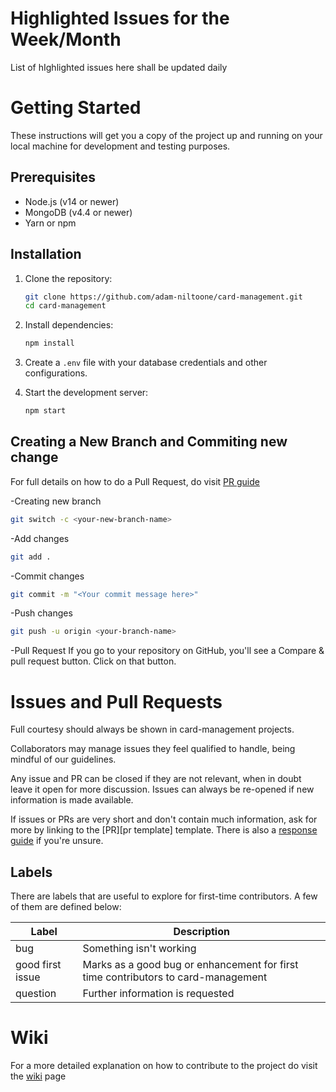 # Highlighted Issues for the Week/Month

List of hIghlighted issues here shall be updated daily

# Getting Started

These instructions will get you a copy of the project up and running on your local machine for development and testing purposes.

## Prerequisites

- Node.js (v14 or newer)
- MongoDB (v4.4 or newer)
- Yarn or npm

## Installation

1. Clone the repository:
    ```bash
    git clone https://github.com/adam-niltoone/card-management.git
    cd card-management
    ```

2. Install dependencies:
    ```bash
    npm install
    ```

3. Create a `.env` file with your database credentials and other configurations.

4. Start the development server:
    ```bash
    npm start
    ```

## Creating a New Branch and Commiting new change


For full details on how to do a Pull Request, do visit [PR guide](https://github.com/firstcontributions/first-contributions)

-Creating new branch
```bash
git switch -c <your-new-branch-name>
```

-Add changes
```bash
git add .
```

-Commit changes
```bash
git commit -m "<Your commit message here>"
```

-Push changes
```bash
git push -u origin <your-branch-name>
```

-Pull Request
If you go to your repository on GitHub, you'll see a Compare & pull request button. Click on that button.

# Issues and Pull Requests

Full courtesy should always be shown in card-management projects.

Collaborators may manage issues they feel qualified to handle, being mindful of our guidelines.

Any issue and PR can be closed if they are not relevant, when in doubt leave it open for more discussion. Issues can always be re-opened if new information is made available.

If issues or PRs are very short and don't contain much information, ask for more by linking to the [PR][pr template] template. There is also a [response guide](https://github.com/videojs/video.js/wiki/New-Issue-Response-Guide) if you're unsure.

## Labels

There are labels that are useful to explore for first-time contributors. A few of them are defined below:

| Label                    | Description                                                                       |
| ------------------------ | --------------------------------------------------------------------------------- |
| bug                      | Something isn't working                                                           |
| good first issue         | Marks as a good bug or enhancement for first time contributors to card-management |
| question                 | Further information is requested                                                  |

# Wiki

For a more detailed explanation on how to contribute to the project do visit the [wiki](https://github.com/adam-niltoone/card-management/wiki) page 

